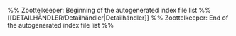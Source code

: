 %% Zoottelkeeper: Beginning of the autogenerated index file list %%
[[DETAILHÄNDLER/Detailhändler|Detailhändler]]
%% Zoottelkeeper: End of the autogenerated index file list %%
